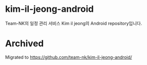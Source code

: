 # kim-il-jeong-android
Team-NK의 일정 관리 서비스 Kim il jeong의 Android repository입니다.

# Archived
Migrated to https://github.com/team-nk/kim-il-jeong-android/
